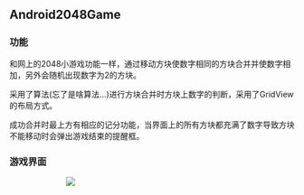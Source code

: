 ## Android2048Game
### 功能
和网上的2048小游戏功能一样，通过移动方块使数字相同的方块合并并使数字相加，另外会随机出现数字为2的方块。  

采用了算法(忘了是啥算法...)进行方块合并时方块上数字的判断，采用了GridView的布局方式。

成功合并时最上方有相应的记分功能，当界面上的所有方块都充满了数字导致方块不能移动时会弹出游戏结束的提醒框。

### 游戏界面
<img width="100dp">![](http://od2xrf8gr.bkt.clouddn.com/2048.png)</img>
